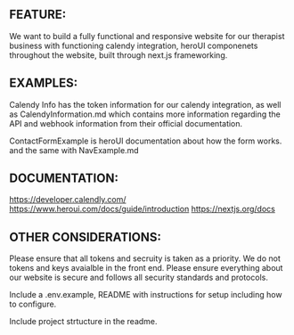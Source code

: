 ## FEATURE:

We want to build a fully functional and responsive website for our therapist business with functioning calendy integration, heroUI componenets throughout the website, built through next.js frameworking.

## EXAMPLES:

Calendy Info has the token information for our calendy integration, as well as CalendyInformation.md which contains more information regarding the API and webhook information from their official documentation.

ContactFormExample is heroUI documentation about how the form works. and the same with NavExample.md

## DOCUMENTATION:

https://developer.calendly.com/
https://www.heroui.com/docs/guide/introduction
https://nextjs.org/docs

## OTHER CONSIDERATIONS:

Please ensure that all tokens and secruity is taken as a priority. We do not tokens and keys avaialble in the front end. Please ensure everything about our website is secure and follows all security standards and protocols.

Include a .env.example, README with instructions for setup including how to configure.

Include project strtucture in the readme.
